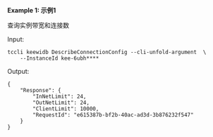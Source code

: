 **Example 1: 示例1**

查询实例带宽和连接数

Input: 

```
tccli keewidb DescribeConnectionConfig --cli-unfold-argument  \
    --InstanceId kee-6ubh****
```

Output: 
```
{
    "Response": {
        "InNetLimit": 24,
        "OutNetLimit": 24,
        "ClientLimit": 10000,
        "RequestId": "e615387b-bf2b-40ac-ad3d-3b876232f547"
    }
}
```

